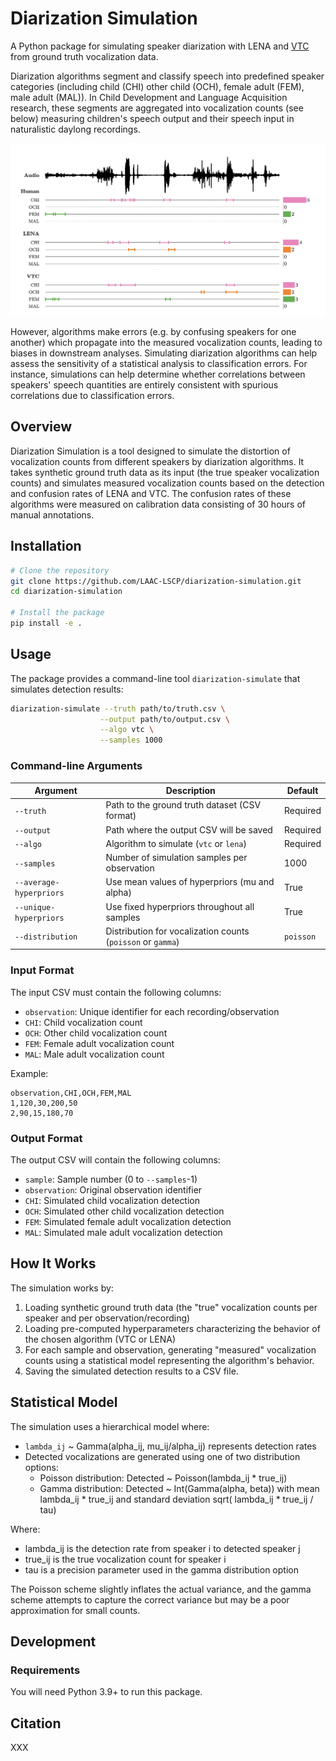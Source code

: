 # Diarization Simulation

A Python package for simulating speaker diarization with LENA
and [VTC](https://github.com/MarvinLvn/voice-type-classifier) from ground truth vocalization data.

Diarization algorithms segment and classify speech into predefined speaker categories (including child (CHI) other
child (OCH), female adult (FEM), male adult (MAL)).
In Child Development and Language Acquisition research, these segments are aggregated into vocalization counts (see
below) measuring children's
speech output and their speech input in naturalistic daylong recordings.

![](docs/vocalization_counts.png)

However, algorithms make errors (e.g. by confusing speakers for one another) which propagate into the measured
vocalization counts, leading to biases in downstream analyses.
Simulating diarization algorithms can help assess the sensitivity of a statistical analysis to classification errors.
For instance, simulations can help determine whether correlations between speakers' speech quantities are entirely
consistent with spurious correlations due to classification errors.

## Overview

Diarization Simulation is a tool designed to simulate the distortion of vocalization counts from different speakers by
diarization
algorithms. It takes synthetic ground truth data as its input (the true speaker vocalization counts) and simulates
measured vocalization counts
based on the detection and confusion rates of LENA and VTC. The confusion rates of these algorithms were measured on
calibration data consisting of 30 hours of manual annotations.

## Installation

```bash
# Clone the repository
git clone https://github.com/LAAC-LSCP/diarization-simulation.git
cd diarization-simulation

# Install the package
pip install -e .
```

## Usage

The package provides a command-line tool `diarization-simulate` that simulates detection results:

```bash
diarization-simulate --truth path/to/truth.csv \
                    --output path/to/output.csv \
                    --algo vtc \
                    --samples 1000
```

### Command-line Arguments

| Argument                | Description                                                 | Default   |
|-------------------------|-------------------------------------------------------------|-----------|
| `--truth`               | Path to the ground truth dataset (CSV format)               | Required  |
| `--output`              | Path where the output CSV will be saved                     | Required  |
| `--algo`                | Algorithm to simulate (`vtc` or `lena`)                     | Required  |
| `--samples`             | Number of simulation samples per observation                | 1000      |
| `--average-hyperpriors` | Use mean values of hyperpriors (mu and alpha)               | True      |
| `--unique-hyperpriors`  | Use fixed hyperpriors throughout all samples                | True      |
| `--distribution`        | Distribution for vocalization counts (`poisson` or `gamma`) | `poisson` |

### Input Format

The input CSV must contain the following columns:

- `observation`: Unique identifier for each recording/observation
- `CHI`: Child vocalization count
- `OCH`: Other child vocalization count
- `FEM`: Female adult vocalization count
- `MAL`: Male adult vocalization count

Example:

```csv
observation,CHI,OCH,FEM,MAL
1,120,30,200,50
2,90,15,180,70
```

### Output Format

The output CSV will contain the following columns:

- `sample`: Sample number (0 to `--samples`-1)
- `observation`: Original observation identifier
- `CHI`: Simulated child vocalization detection
- `OCH`: Simulated other child vocalization detection
- `FEM`: Simulated female adult vocalization detection
- `MAL`: Simulated male adult vocalization detection

## How It Works

The simulation works by:

1. Loading synthetic ground truth data (the "true" vocalization counts per speaker and per observation/recording)
2. Loading pre-computed hyperparameters characterizing the behavior of the chosen algorithm (VTC or LENA)
3. For each sample and observation, generating "measured" vocalization counts using a statistical model representing the
   algorithm's behavior.
4. Saving the simulated detection results to a CSV file.

## Statistical Model

The simulation uses a hierarchical model where:

- `lambda_ij` ~ Gamma(alpha_ij, mu_ij/alpha_ij) represents detection rates
- Detected vocalizations are generated using one of two distribution options:
    - Poisson distribution: Detected ~ Poisson(lambda_ij * true_ij)
    - Gamma distribution: Detected ~ Int(Gamma(alpha, beta)) with mean lambda_ij * true_ij and standard deviation sqrt(
      lambda_ij * true_ij / tau)

Where:

- lambda_ij is the detection rate from speaker i to detected speaker j
- true_ij is the true vocalization count for speaker i
- tau is a precision parameter used in the gamma distribution option

The Poisson scheme slightly inflates the actual variance, and the gamma scheme attempts to capture the correct
variance but may be a poor approximation for small counts.

## Development

### Requirements

You will need Python 3.9+ to run this package.

## Citation

XXX
